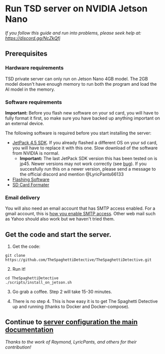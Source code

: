 # Run TSD server on NVIDIA Jetson Nano

*If you follow this guide and run into problems, please seek help at: https://discord.gg/NcZkQfj*

## Prerequisites

### Hardware requirements

TSD private server can only run on Jetson Nano 4GB model. The 2GB model doesn't have enough memory to run both the program and load the AI model in the memory.

### Software requirements

**Important:** Before you flash new software on your sd card, you will have to fully format it first, so make sure you have backed up anything important on an external device.

The following software is required before you start installing the server:

- [JetPack 4.5 SDK](https://developer.nvidia.com/jetpack-sdk-45-archive). If you already flashed a different OS on your sd card, you will have to replace it with this one. Slow download of the software from NVIDIA is normal. 
  - **Important:** The last JetPack SDK version this has been tested on is jp45. Newer versions may not work correctly (see [bug](https://github.com/TheSpaghettiDetective/TheSpaghettiDetective/issues/552)). If you succesfully run this on a newer version, please send a message to the official discord and mention @LyricPants66133
- [Flashing Software](https://www.balena.io/etcher/)
- [SD Card Formater](https://www.sdcard.org/downloads/formatter/)

### Email delivery

You will also need an email account that has SMTP access enabled. For a gmail account, this is [how you enable SMTP access](https://support.google.com/accounts/answer/6010255?hl=en). Other web mail such as Yahoo
should also work but we haven't tried them.

## Get the code and start the server.

1. Get the code:

```
git clone https://github.com/TheSpaghettiDetective/TheSpaghettiDetective.git
```

2. Run it!

```
cd TheSpaghettiDetective
./scripts/install_on_jetson.sh
```

3. Go grab a coffee. Step 2 will take 15-30 minutes.

4. There is no step 4. This is how easy it is to get The Spaghetti Detective up and running (thanks to Docker and Docker-compose).

## Continue to [server configuration the main documentation](../README.md#basic-server-configuration)


*Thanks to the work of Raymond, LyricPants, and others for their contribution!*
